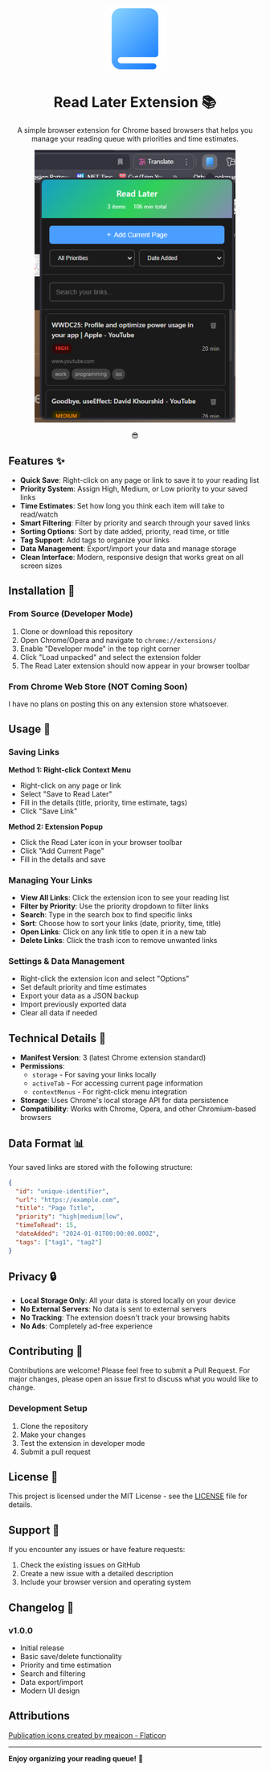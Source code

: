 <div align="center">
  <img src="icons/icon128.png" alt="Read Later Extension" width="128" height="128">
  
  # Read Later Extension 📚
  
  A simple browser extension for Chrome based browsers that helps you manage your reading queue with priorities and time estimates.
</div>

<div align="center">
  <img src="preview/screenshot_0.png" alt="Read Later Extension Interface" width="400">
  <p>😎</p>
</div>

## Features ✨

- **Quick Save**: Right-click on any page or link to save it to your reading list
- **Priority System**: Assign High, Medium, or Low priority to your saved links
- **Time Estimates**: Set how long you think each item will take to read/watch
- **Smart Filtering**: Filter by priority and search through your saved links
- **Sorting Options**: Sort by date added, priority, read time, or title
- **Tag Support**: Add tags to organize your links
- **Data Management**: Export/import your data and manage storage
- **Clean Interface**: Modern, responsive design that works great on all screen sizes

## Installation 🚀

### From Source (Developer Mode)

1. Clone or download this repository
2. Open Chrome/Opera and navigate to `chrome://extensions/`
3. Enable "Developer mode" in the top right corner
4. Click "Load unpacked" and select the extension folder
5. The Read Later extension should now appear in your browser toolbar

### From Chrome Web Store (NOT Coming Soon)

I have no plans on posting this on any extension store whatsoever.

## Usage 📖

### Saving Links

**Method 1: Right-click Context Menu**
- Right-click on any page or link
- Select "Save to Read Later"
- Fill in the details (title, priority, time estimate, tags)
- Click "Save Link"

**Method 2: Extension Popup**
- Click the Read Later icon in your browser toolbar
- Click "Add Current Page"
- Fill in the details and save

### Managing Your Links

- **View All Links**: Click the extension icon to see your reading list
- **Filter by Priority**: Use the priority dropdown to filter links
- **Search**: Type in the search box to find specific links
- **Sort**: Choose how to sort your links (date, priority, time, title)
- **Open Links**: Click on any link title to open it in a new tab
- **Delete Links**: Click the trash icon to remove unwanted links

### Settings & Data Management

- Right-click the extension icon and select "Options"
- Set default priority and time estimates
- Export your data as a JSON backup
- Import previously exported data
- Clear all data if needed

## Technical Details 🔧

- **Manifest Version**: 3 (latest Chrome extension standard)
- **Permissions**: 
  - `storage` - For saving your links locally
  - `activeTab` - For accessing current page information
  - `contextMenus` - For right-click menu integration
- **Storage**: Uses Chrome's local storage API for data persistence
- **Compatibility**: Works with Chrome, Opera, and other Chromium-based browsers

## Data Format 📊

Your saved links are stored with the following structure:

```json
{
  "id": "unique-identifier",
  "url": "https://example.com",
  "title": "Page Title",
  "priority": "high|medium|low",
  "timeToRead": 15,
  "dateAdded": "2024-01-01T00:00:00.000Z",
  "tags": ["tag1", "tag2"]
}
```

## Privacy 🔒

- **Local Storage Only**: All your data is stored locally on your device
- **No External Servers**: No data is sent to external servers
- **No Tracking**: The extension doesn't track your browsing habits
- **No Ads**: Completely ad-free experience

## Contributing 🤝

Contributions are welcome! Please feel free to submit a Pull Request. For major changes, please open an issue first to discuss what you would like to change.

### Development Setup

1. Clone the repository
2. Make your changes
3. Test the extension in developer mode
4. Submit a pull request

## License 📄

This project is licensed under the MIT License - see the [LICENSE](LICENSE) file for details.

## Support 💬

If you encounter any issues or have feature requests:

1. Check the existing issues on GitHub
2. Create a new issue with a detailed description
3. Include your browser version and operating system

## Changelog 📝

### v1.0.0
- Initial release
- Basic save/delete functionality
- Priority and time estimation
- Search and filtering
- Data export/import
- Modern UI design

## Attributions

[Publication icons created by meaicon - Flaticon](https://www.flaticon.com/free-icons/publication)

---

**Enjoy organizing your reading queue!** 🎉 
